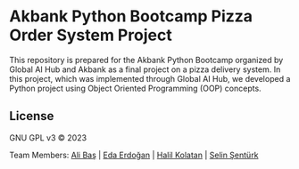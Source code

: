 # Akbank Python Bootcamp Pizza Order System Project

This repository is prepared for the Akbank Python Bootcamp organized by Global AI Hub and Akbank as a final project on a pizza delivery system.
In this project, which was implemented through Global AI Hub, we developed a Python project using Object Oriented Programming (OOP) concepts. 

## License

GNU GPL v3 © 2023 

Team Members: [Ali Baş](https://github.com/Alibbas) | [Eda Erdoğan](https://github.com/eda-erdogan) | [Halil Kolatan](https://github.com/hkolatan) | [Selin Şentürk](https://github.com/selinsenturk)
